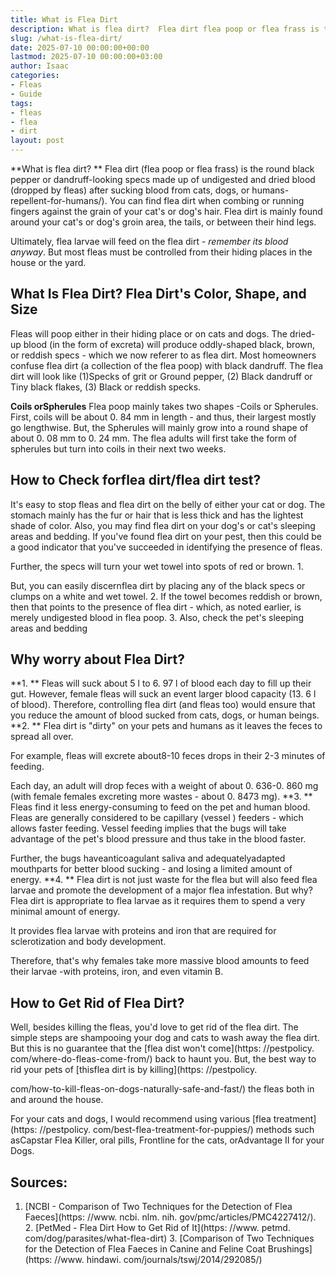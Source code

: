 ```yaml
---
title: What is Flea Dirt
description: What is flea dirt?  Flea dirt flea poop or flea frass is the round black pepper or dandruff-looking specs made up of undigested and dried blood dropped by...
slug: /what-is-flea-dirt/
date: 2025-07-10 00:00:00+00:00
lastmod: 2025-07-10 00:00:00+03:00
author: Isaac
categories:
- Fleas
- Guide
tags:
- fleas
- flea
- dirt
layout: post
---
```


**What is flea dirt? ** Flea dirt (flea poop or flea frass) is the round black pepper or dandruff-looking specs made up of undigested and dried blood (dropped by fleas) after sucking blood from cats, dogs, or humans-repellent-for-humans/). You can find flea dirt when combing or running fingers against the grain of your cat's or dog's hair. Flea dirt is mainly found around your cat's or dog's groin area, the tails, or between their hind legs.

Ultimately, flea larvae will feed on the flea dirt - *remember its blood anyway*. But most fleas must be controlled from their hiding places in the house or the yard.

##  What Is Flea Dirt? Flea Dirt's Color, Shape, and Size

Fleas will poop either in their hiding place or on cats and dogs. The dried-up blood (in the form of excreta) will produce oddly-shaped black, brown, or reddish specs - which we now referer to as flea dirt. Most homeowners confuse flea dirt (a collection of the flea poop) with black dandruff. The flea dirt will look like (1)Specks of grit or Ground pepper, (2) Black dandruff or Tiny black flakes, (3) Black or reddish specks.

**Coils orSpherules** Flea poop mainly takes two shapes -Coils or Spherules. First, coils will be about 0. 84 mm in length - and thus, their largest mostly go lengthwise. But, the Spherules will mainly grow into a round shape of about 0. 08 mm to 0. 24 mm. The flea adults will first take the form of spherules but turn into coils in their next two weeks.

##  How to Check forflea dirt/flea dirt test?

It's easy to stop fleas and flea dirt on the belly of either your cat or dog. The stomach mainly has the fur or hair that is less thick and has the lightest shade of color. Also, you may find flea dirt on your dog's or cat's sleeping areas and bedding. If you've found flea dirt on your pest, then this could be a good indicator that you've succeeded in identifying the presence of fleas.

Further, the specs will turn your wet towel into spots of red or brown. 1.

But, you can easily discernflea dirt by placing any of the black specs or clumps on a white and wet towel. 2. If the towel becomes reddish or brown, then that points to the presence of flea dirt - which, as noted earlier, is merely undigested blood in flea poop. 3. Also, check the pet's sleeping areas and bedding

##  Why worry about Flea Dirt?

**1. ** Fleas will suck about 5 l to 6. 97 l of blood each day to fill up their gut. However, female fleas will suck an event larger blood capacity (13. 6 l of blood). Therefore, controlling flea dirt (and fleas too) would ensure that you reduce the amount of blood sucked from cats, dogs, or human beings. **2. ** Flea dirt is "dirty" on your pets and humans as it leaves the feces to spread all over.

For example, fleas will excrete about8-10 feces drops in their 2-3 minutes of feeding.

Each day, an adult will drop feces with a weight of about 0. 636-0. 860 mg (with female females excreting more wastes - about 0. 8473 mg). **3. ** Fleas find it less energy-consuming to feed on the pet and human blood. Fleas are generally considered to be capillary (vessel ) feeders - which allows faster feeding. Vessel feeding implies that the bugs will take advantage of the pet's blood pressure and thus take in the blood faster.

Further, the bugs haveanticoagulant saliva and adequatelyadapted mouthparts for better blood sucking - and losing a limited amount of energy. **4. ** Flea dirt is not just waste for the flea but will also feed flea larvae and promote the development of a major flea infestation. But why? Flea dirt is appropriate to flea larvae as it requires them to spend a very minimal amount of energy.

It provides flea larvae with proteins and iron that are required for sclerotization and body development.

Therefore, that's why females take more massive blood amounts to feed their larvae -with proteins, iron, and even vitamin B.

##  How to Get Rid of Flea Dirt?

Well, besides killing the fleas, you'd love to get rid of the flea dirt. The simple steps are shampooing your dog and cats to wash away the flea dirt. But this is no guarantee that the [flea dist won't come](https: //pestpolicy. com/where-do-fleas-come-from/) back to haunt you. But, the best way to rid your pets of [thisflea dirt is by killing](https: //pestpolicy.

com/how-to-kill-fleas-on-dogs-naturally-safe-and-fast/) the fleas both in and around the house.

For your cats and dogs, I would recommend using various [flea treatment](https: //pestpolicy. com/best-flea-treatment-for-puppies/) methods such asCapstar Flea Killer, oral pills, Frontline for the cats, orAdvantage II for your Dogs.

##  **Sources:**

1. [NCBI - Comparison of Two Techniques for the Detection of Flea Faeces](https: //www. ncbi. nlm. nih. gov/pmc/articles/PMC4227412/). 2. [PetMed - Flea Dirt How to Get Rid of It](https: //www. petmd. com/dog/parasites/what-flea-dirt) 3. [Comparison of Two Techniques for the Detection of Flea Faeces in Canine and Feline Coat Brushings](https: //www. hindawi. com/journals/tswj/2014/292085/)
